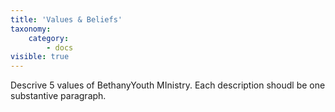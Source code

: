 ```yaml
---
title: 'Values & Beliefs'
taxonomy:
    category:
        - docs
visible: true
---
```


Descrive 5 values of BethanyYouth MInistry. Each description shoudl be one substantive paragraph.